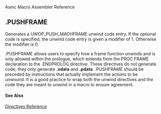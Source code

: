 Asmc Macro Assembler Reference

## .PUSHFRAME

Generates a UWOP_PUSH_MACHFRAME unwind code entry. If the optional code is specified, the unwind code entry is given a modifier of 1\. Otherwise the modifier is 0.

.PUSHFRAME allows users to specify how a frame function unwinds and is only allowed within the prologue, which extends from the PROC FRAME declaration to the .ENDPROLOG directive. These directives do not generate code; they only generate **.xdata** and **.pdata**. .PUSHFRAME should be preceded by instructions that actually implement the actions to be unwound. It is a good practice to wrap both the unwind directives and the code they are meant to unwind in a macro to ensure agreement.

#### See Also

[Directives Reference](readme.md)